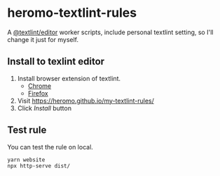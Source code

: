 # heromo-textlint-rules

A [@textlint/editor](https://github.com/textlint/editor) worker scripts, include
personal textlint setting, so I'll change it just for myself.


## Install to texlint editor

1. Install browser extension of textlint.
    - [Chrome](https://chrome.google.com/webstore/detail/textlint-editor/gfhlfpnpjokocfohicmfbgjneiipfeil)
    - [Firefox](https://addons.mozilla.org/ja/firefox/addon/textlint-editor/)
2. Visit https://heromo.github.io/my-textlint-rules/
3. Click *Install* button

## Test rule

You can test the rule on local.

```
yarn website
npx http-serve dist/
```
